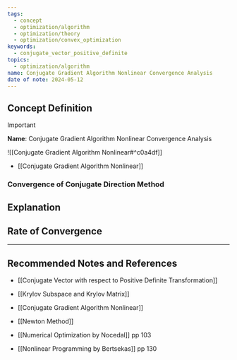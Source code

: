 ```yaml
---
tags:
  - concept
  - optimization/algorithm
  - optimization/theory
  - optimization/convex_optimization
keywords:
  - conjugate_vector_positive_definite
topics:
  - optimization/algorithm
name: Conjugate Gradient Algorithm Nonlinear Convergence Analysis
date of note: 2024-05-12
---
```


## Concept Definition

>[!important]
>**Name**: Conjugate Gradient Algorithm Nonlinear Convergence Analysis

![[Conjugate Gradient Algorithm Nonlinear#^c0a4df]]

- [[Conjugate Gradient Algorithm Nonlinear]]

### Convergence of Conjugate Direction Method


## Explanation



## Rate of Convergence







-----------
##  Recommended Notes and References

- [[Conjugate Vector with respect to Positive Definite Transformation]]
- [[Krylov Subspace and Krylov Matrix]]

- [[Conjugate Gradient Algorithm Nonlinear]]
- [[Newton Method]]

- [[Numerical Optimization by Nocedal]] pp 103
- [[Nonlinear Programming by Bertsekas]] pp 130